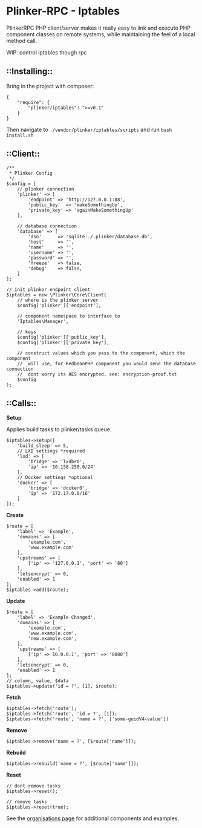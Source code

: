 **Plinker-RPC - Iptables**
=========

PlinkerRPC PHP client/server makes it really easy to link and execute PHP 
component classes on remote systems, while maintaining the feel of a local 
method call.

WIP: control iptables though rpc

## ::Installing::

Bring in the project with composer:

    {
    	"require": {
    		"plinker/iptables": ">=v0.1"
    	}
    }
    
    
Then navigate to `./vendor/plinker/iptables/scripts` and run `bash install.sh`


::Client::
---------

    /**
     * Plinker Config
     */
    $config = [
        // plinker connection
        'plinker' => [
            'endpoint' => 'http://127.0.0.1:88',
            'public_key'  => 'makeSomethingUp',
            'private_key' => 'againMakeSomethingUp'
        ],
    
        // database connection
        'database' => [
            'dsn'      => 'sqlite:./.plinker/database.db',
            'host'     => '',
            'name'     => '',
            'username' => '',
            'password' => '',
            'freeze'   => false,
            'debug'    => false,
        ]
    ];
    
    // init plinker endpoint client
    $iptables = new \Plinker\Core\Client(
        // where is the plinker server
        $config['plinker']['endpoint'],
    
        // component namespace to interface to
        'Iptables\Manager',
    
        // keys
        $config['plinker']['public_key'],
        $config['plinker']['private_key'],
    
        // construct values which you pass to the component, which the component
        //  will use, for RedbeanPHP component you would send the database connection
        //  dont worry its AES encrypted. see: encryption-proof.txt
        $config
    );
    
::Calls::
---------

**Setup**

Applies build tasks to plinker/tasks queue.

    $iptables->setup([
        'build_sleep' => 5,
        // LXD settings *required
        'lxd' => [
            'bridge' => 'lxdbr0',
            'ip' => '10.158.250.0/24'
        ],
        // Docker settings *optional
        'docker' => [
            'bridge' => 'docker0',
            'ip' => '172.17.0.0/16'
        ]
    ]);

**Create**

    $route = [
        'label' => 'Example',
        'domains' => [
            'example.com',
            'www.example.com'
        ],
        'upstreams' => [
            ['ip' => '127.0.0.1', 'port' => '80']
        ],
        'letsencrypt' => 0,
        'enabled' => 1
    ];
    $iptables->add($route);

**Update**

    $route = [
        'label' => 'Example Changed',
        'domains' => [
            'example.com',
            'www.example.com',
            'new.example.com',
        ],
        'upstreams' => [
            ['ip' => 10.0.0.1', 'port' => '8080']
        ],
        'letsencrypt' => 0,
        'enabled' => 1
    ];
    // column, value, $data
    $iptables->update('id = ?', [1], $route);

**Fetch**
    
    $iptables->fetch('route');
    $iptables->fetch('route', 'id = ?', [1]);
    $iptables->fetch('route', 'name = ?', ['some-guidV4-value'])

**Remove**

    $iptables->remove('name = ?', [$route['name']]);

**Rebuild**

    $iptables->rebuild('name = ?', [$route['name']]);

**Reset**

    // dont remove tasks
    $iptables->reset();
    
    // remove tasks
    $iptables->reset(true);
    

See the [organisations page](https://github.com/plinker-rpc) for additional 
components and examples.
